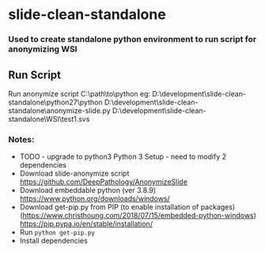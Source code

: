 # slide-clean-standalone

### Used to create standalone python environment to run script for anonymizing WSI  

## Run Script  
Run anonymize script
    C:\path\to\python <path to script> <path to WSI>
    eg: D:\development\slide-clean-standalone\python27\python D:\development\slide-clean-standalone\anonymize-slide.py D:\development\slide-clean-standalone\WSI\test1.svs


### Notes:  
- TODO - upgrade to python3
Python 3 Setup - need to modify 2 dependencies
- Download slide-anonymize script  
  https://github.com/DeepPathology/AnonymizeSlide  
- Download embeddable python (ver 3.8.9)
  https://www.python.org/downloads/windows/  
- Download get-pip.py from PIP (to enable installation of packages) (https://www.christhoung.com/2018/07/15/embedded-python-windows)  
  https://pip.pypa.io/en/stable/installation/  
- Run `python get-pip.py`
- Install dependencies
